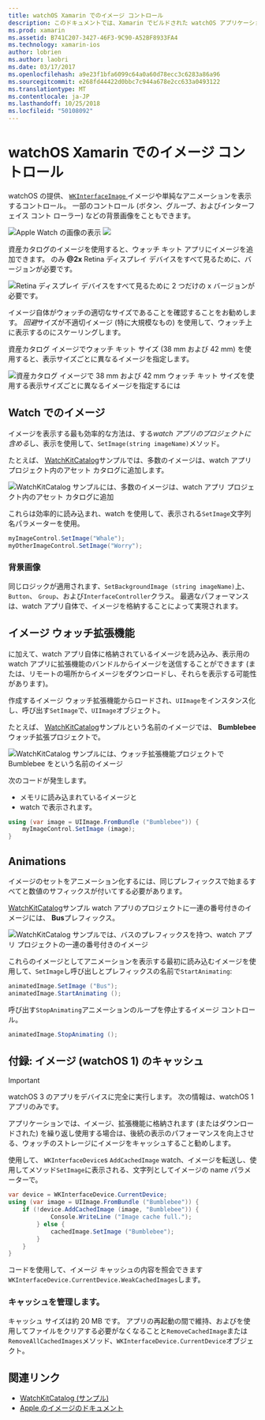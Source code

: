 ```yaml
---
title: watchOS Xamarin でのイメージ コントロール
description: このドキュメントでは、Xamarin でビルドされた watchOS アプリケーション イメージ コントロールを使用する方法について説明します。 SetImage メソッドは、watch extension、アニメーション、画像の追加、WKInterfaceImage コントロールについて説明します。
ms.prod: xamarin
ms.assetid: B741C207-3427-46F3-9C90-A52BF8933FA4
ms.technology: xamarin-ios
author: lobrien
ms.author: laobri
ms.date: 03/17/2017
ms.openlocfilehash: a9e23f1bfa6099c64a0a60d78ecc3c6283a86a96
ms.sourcegitcommit: e268fd44422d0bbc7c944a678e2cc633a0493122
ms.translationtype: MT
ms.contentlocale: ja-JP
ms.lasthandoff: 10/25/2018
ms.locfileid: "50108092"
---
```

# <a name="watchos-image-controls-in-xamarin"></a>watchOS Xamarin でのイメージ コントロール

watchOS の提供、 [ `WKInterfaceImage` ](https://developer.xamarin.com/api/type/WatchKit.WKInterfaceImage/)イメージや単純なアニメーションを表示するコントロール。 一部のコントロール (ボタン、グループ、およびインターフェイス コント ローラー) などの背景画像をこともできます。

![](image-images/image-walkway.png "Apple Watch の画像の表示") ![ ](image-images/image-animation.png "単純なアニメーションを使用して、Apple Watch")
<!-- watch image courtesy of http://infinitapps.com/bezel/ -->

資産カタログのイメージを使用すると、ウォッチ キット アプリにイメージを追加できます。
のみ **@2x** Retina ディスプレイ デバイスをすべて見るために、バージョンが必要です。 

![](image-images/asset-universal-sml.png "Retina ディスプレイ デバイスをすべて見るために 2 つだけの x バージョンが必要です。")

イメージ自体がウォッチの適切なサイズであることを確認することをお勧めします。 *回避*サイズが不適切イメージ (特に大規模なもの) を使用して、ウォッチ上に表示するのにスケーリングします。

資産カタログ イメージでウォッチ キット サイズ (38 mm および 42 mm) を使用すると、表示サイズごとに異なるイメージを指定します。

![](image-images/asset-watch-sml.png "資産カタログ イメージで 38 mm および 42 mm ウォッチ キット サイズを使用する表示サイズごとに異なるイメージを指定するには")


## <a name="images-on-the-watch"></a>Watch でのイメージ

イメージを表示する最も効率的な方法は、する*watch アプリのプロジェクトに含める*し、表示を使用して、`SetImage(string imageName)`メソッド。

たとえば、 [WatchKitCatalog](https://developer.xamarin.com/samples/WatchKitCatalog/)サンプルでは、多数のイメージは、watch アプリ プロジェクト内のアセット カタログに追加します。

![](image-images/asset-whale-sml.png "WatchKitCatalog サンプルには、多数のイメージは、watch アプリ プロジェクト内のアセット カタログに追加")

これらは効率的に読み込まれ、watch を使用して、表示される`SetImage`文字列名パラメーターを使用。

```csharp
myImageControl.SetImage("Whale");
myOtherImageControl.SetImage("Worry");
```

### <a name="background-images"></a>背景画像

同じロジックが適用されます、`SetBackgroundImage (string imageName)`上、 `Button`、 `Group`、および`InterfaceController`クラス。 最適なパフォーマンスは、watch アプリ自体で、イメージを格納することによって実現されます。


## <a name="images-in-the-watch-extension"></a>イメージ ウォッチ拡張機能

に加えて、watch アプリ自体に格納されているイメージを読み込み、表示用の watch アプリに拡張機能のバンドルからイメージを送信することができます (または、リモートの場所からイメージをダウンロードし、それらを表示する可能性があります)。

作成するイメージ ウォッチ拡張機能からロードされ、`UIImage`をインスタンス化し、呼び出す`SetImage`で、`UIImage`オブジェクト。

たとえば、 [WatchKitCatalog](https://developer.xamarin.com/samples/monotouch/watchOS/WatchKitCatalog/)サンプルという名前のイメージでは、 **Bumblebee**ウォッチ拡張プロジェクトで。

![](image-images/asset-bumblebee-sml.png "WatchKitCatalog サンプルには、ウォッチ拡張機能プロジェクトで Bumblebee をという名前のイメージ")

次のコードが発生します。

- メモリに読み込まれているイメージと
- watch で表示されます。

```csharp
using (var image = UIImage.FromBundle ("Bumblebee")) {
    myImageControl.SetImage (image);
}
```


## <a name="animations"></a>Animations

イメージのセットをアニメーション化するには、同じプレフィックスで始まるすべてと数値のサフィックスが付いてする必要があります。

[WatchKitCatalog](https://developer.xamarin.com/samples/monotouch/watchOS/WatchKitCatalog/)サンプル watch アプリのプロジェクトに一連の番号付きのイメージには、 **Bus**プレフィックス。

![](image-images/asset-bus-animation-sml.png "WatchKitCatalog サンプルでは、バスのプレフィックスを持つ、watch アプリ プロジェクトの一連の番号付きのイメージ")

これらのイメージとしてアニメーションを表示する最初に読み込むイメージを使用して、`SetImage`し呼び出しとプレフィックスの名前で`StartAnimating`:

```csharp
animatedImage.SetImage ("Bus");
animatedImage.StartAnimating ();
```

呼び出す`StopAnimating`アニメーションのループを停止するイメージ コントロール。

```csharp
animatedImage.StopAnimating ();
```


<a name="cache" />

## <a name="appendix-caching-images-watchos-1"></a>付録: イメージ (watchOS 1) のキャッシュ

> [!IMPORTANT]
> watchOS 3 のアプリをデバイスに完全に実行します。 次の情報は、watchOS 1 アプリのみです。

アプリケーションでは、イメージ、拡張機能に格納されます (またはダウンロードされた) を繰り返し使用する場合は、後続の表示のパフォーマンスを向上させる、ウォッチのストレージにイメージをキャッシュすること勧めします。

使用して、 `WKInterfaceDevice`s `AddCachedImage` watch、イメージを転送し、使用してメソッド`SetImage`に表示される、文字列としてイメージの name パラメーターで。

```csharp
var device = WKInterfaceDevice.CurrentDevice;
using (var image = UIImage.FromBundle ("Bumblebee")) {
    if (!device.AddCachedImage (image, "Bumblebee")) {
            Console.WriteLine ("Image cache full.");
        } else {
            cachedImage.SetImage ("Bumblebee");
        }
    }
}
```

コードを使用して、イメージ キャッシュの内容を照会できます`WKInterfaceDevice.CurrentDevice.WeakCachedImages`します。


### <a name="managing-the-cache"></a>キャッシュを管理します。

キャッシュ サイズは約 20 MB です。 アプリの再起動の間で維持、およびを使用してファイルをクリアする必要がなくなることと`RemoveCachedImage`または`RemoveAllCachedImages`メソッド、`WKInterfaceDevice.CurrentDevice`オブジェクト。



## <a name="related-links"></a>関連リンク

- [WatchKitCatalog (サンプル)](https://developer.xamarin.com/samples/monotouch/watchOS/WatchKitCatalog/)
- [Apple のイメージのドキュメント](https://developer.apple.com/library/prerelease/ios/documentation/General/Conceptual/WatchKitProgrammingGuide/Images.html)
